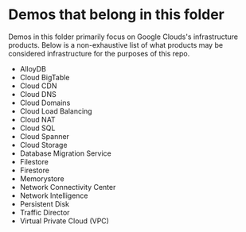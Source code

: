 # Demos that belong in this folder 

Demos in this folder primarily focus on Google Clouds's infrastructure products. Below is a non-exhaustive list of what products may be considered infrastructure for the purposes of this repo.

* AlloyDB 
* Cloud BigTable
* Cloud CDN
* Cloud DNS
* Cloud Domains
* Cloud Load Balancing 
* Cloud NAT 
* Cloud SQL 
* Cloud Spanner 
* Cloud Storage
* Database Migration Service
* Filestore
* Firestore
* Memorystore
* Network Connectivity Center 
* Network Intelligence
* Persistent Disk
* Traffic Director 
* Virtual Private Cloud (VPC) 
